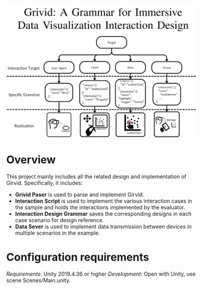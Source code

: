 
![图片描述](https://github.com/TowlGol/Grivid/blob/master/Grivid.png)
![图片描述](https://github.com/TowlGol/Grivid/blob/master/Grammar_Design.png)
# Overview
  
This project mainly includes all the related design and implementation of Girvid. Specifically, it includes:
* **Grivid Paser** is used to parse and implement Girvid.
* **Interaction Script** is used to implement the various interaction cases in the sample and holds the interactions implemented by the evaluator.
* **Interaction Design Grammar** saves the corresponding designs in each case scenario for design reference.
* **Data Sever** is used to implement data transmission between devices in multiple scenarios in the example.

# Configuration requirements
_Requirements_: Unity 2019.4.36 or higher
_Development_: Open with Unity, use scene Scenes/Main.unity.

